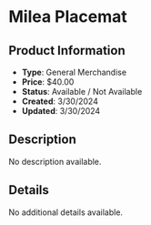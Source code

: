 # Milea Placemat

## Product Information
- **Type**: General Merchandise
- **Price**: $40.00
- **Status**: Available / Not Available
- **Created**: 3/30/2024
- **Updated**: 3/30/2024

## Description
No description available.



## Details
No additional details available.
